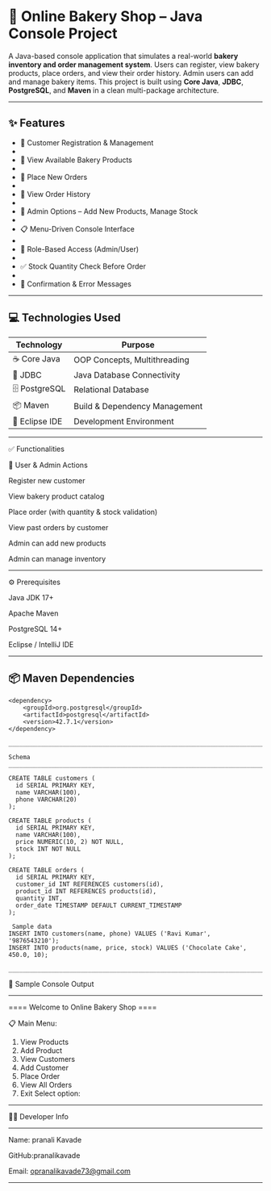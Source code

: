 # 🍰 Online Bakery Shop – Java Console Project


A Java-based console application that simulates a real-world **bakery inventory and order management system**.
Users can register, view bakery products, place orders, and view their order history. Admin users can add and manage bakery items.
This project is built using **Core Java**, **JDBC**, **PostgreSQL**, and **Maven** in a clean multi-package architecture.

---

## ✨ Features

- 👤 Customer Registration & Management
- 
- 🍩 View Available Bakery Products
- 
- 🛒 Place New Orders
- 
- 📜 View Order History
- 
- 🧾 Admin Options – Add New Products, Manage Stock
- 
- 📋 Menu-Driven Console Interface
- 
- 🔐 Role-Based Access (Admin/User)
- 
- ✅ Stock Quantity Check Before Order
- 
- 💬 Confirmation & Error Messages

---

## 💻 Technologies Used

| Technology      | Purpose                          |
|-----------------|----------------------------------|
| ☕ Core Java     | OOP Concepts, Multithreading     |
| 🔌 JDBC          | Java Database Connectivity       |
| 🗄️ PostgreSQL    | Relational Database              |
| 📦 Maven         | Build & Dependency Management   |
| 🧠 Eclipse IDE   | Development Environment          |

---
✅ Functionalities

👤 User & Admin Actions

Register new customer

View bakery product catalog

Place order (with quantity & stock validation)

View past orders by customer

Admin can add new products

Admin can manage inventory

___________________________________________
⚙️ Prerequisites

Java JDK 17+

Apache Maven

PostgreSQL 14+

Eclipse / IntelliJ IDE

____________________________________________


## 📦 Maven Dependencies

```
<dependency>
    <groupId>org.postgresql</groupId>
    <artifactId>postgresql</artifactId>
    <version>42.7.1</version>
</dependency>

_____________________________________________________________________________________

Schema
______________________________________________________________________________________

CREATE TABLE customers (
  id SERIAL PRIMARY KEY,
  name VARCHAR(100),
  phone VARCHAR(20)
);

CREATE TABLE products (
  id SERIAL PRIMARY KEY,
  name VARCHAR(100),
  price NUMERIC(10, 2) NOT NULL,
  stock INT NOT NULL
);

CREATE TABLE orders (
  id SERIAL PRIMARY KEY,
  customer_id INT REFERENCES customers(id),
  product_id INT REFERENCES products(id),
  quantity INT,
  order_date TIMESTAMP DEFAULT CURRENT_TIMESTAMP
);

 Sample data
INSERT INTO customers(name, phone) VALUES ('Ravi Kumar', '9876543210');
INSERT INTO products(name, price, stock) VALUES ('Chocolate Cake', 450.0, 10);

____________________________________________________________________________________
```
📸 Sample Console Output
_____________________________________________________________________
==== Welcome to Online Bakery Shop ====

📋 Main Menu:
1. View Products
2. Add Product
3. View Customers
4. Add Customer
5. Place Order
6. View All Orders
7. Exit
Select option:
____________________________________________________________________
👨‍💻 Developer Info
___________________________________________________________________
Name: pranali Kavade

GitHub:pranalikavade

Email: opranalikavade73@gmail.com
____________________________________________________________________


